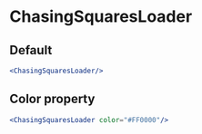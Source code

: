 # ChasingSquaresLoader

## Default 
```jsx
<ChasingSquaresLoader/>
```

## Color property

```jsx
<ChasingSquaresLoader color="#FF0000"/>
```

